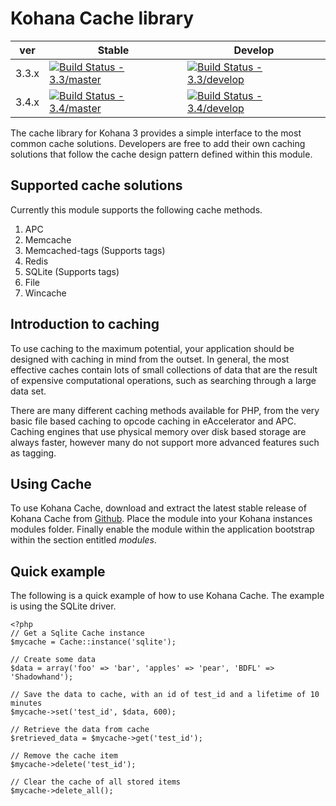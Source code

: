 Kohana Cache library
====================

| ver   | Stable                                                                                                                               | Develop                                                                                                                                |
|-------|--------------------------------------------------------------------------------------------------------------------------------------|----------------------------------------------------------------------------------------------------------------------------------------|
| 3.3.x | [![Build Status - 3.3/master](https://travis-ci.org/kohana/cache.svg?branch=3.3%2Fmaster)](https://travis-ci.org/kohana/cache) | [![Build Status - 3.3/develop](https://travis-ci.org/kohana/cache.svg?branch=3.3%2Fdevelop)](https://travis-ci.org/kohana/cache) |
| 3.4.x | [![Build Status - 3.4/master](https://travis-ci.org/kohana/cache.svg?branch=3.4%2Fmaster)](https://travis-ci.org/kohana/cache) | [![Build Status - 3.4/develop](https://travis-ci.org/kohana/cache.svg?branch=3.4%2Fdevelop)](https://travis-ci.org/kohana/cache) |


The cache library for Kohana 3 provides a simple interface to the most common cache solutions. Developers are free to add their own caching solutions that follow the cache design pattern defined within this module.

Supported cache solutions
-------------------------

Currently this module supports the following cache methods.

1. APC
2. Memcache
3. Memcached-tags (Supports tags)
4. Redis
5. SQLite (Supports tags)
6. File
7. Wincache

Introduction to caching
-----------------------

To use caching to the maximum potential, your application should be designed with caching in mind from the outset. In general, the most effective caches contain lots of small collections of data that are the result of expensive computational operations, such as searching through a large data set.

There are many different caching methods available for PHP, from the very basic file based caching to opcode caching in eAccelerator and APC. Caching engines that use physical memory over disk based storage are always faster, however many do not support more advanced features such as tagging.

Using Cache
-----------

To use Kohana Cache, download and extract the latest stable release of Kohana Cache from [Github](http://github.com/samsoir/kohana-cache). Place the module into your Kohana instances modules folder. Finally enable the module within the application bootstrap within the section entitled _modules_.

Quick example
-------------

The following is a quick example of how to use Kohana Cache. The example is using the SQLite driver.

	<?php
	// Get a Sqlite Cache instance  
	$mycache = Cache::instance('sqlite');
	
	// Create some data
	$data = array('foo' => 'bar', 'apples' => 'pear', 'BDFL' => 'Shadowhand');
	
	// Save the data to cache, with an id of test_id and a lifetime of 10 minutes
	$mycache->set('test_id', $data, 600);
	
	// Retrieve the data from cache
	$retrieved_data = $mycache->get('test_id');
	
	// Remove the cache item
	$mycache->delete('test_id');
	
	// Clear the cache of all stored items
	$mycache->delete_all();
